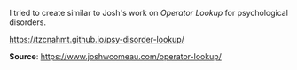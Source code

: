 I tried to create similar to Josh's work on *Operator Lookup* for psychological disorders.

https://tzcnahmt.github.io/psy-disorder-lookup/


**Source**: https://www.joshwcomeau.com/operator-lookup/
